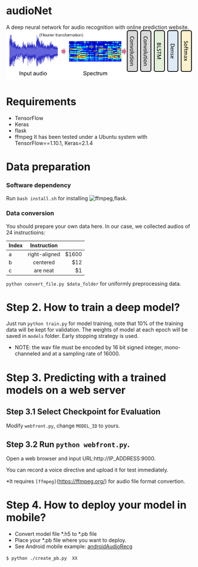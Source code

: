 # audioNet
A deep neural network for audio recognition with online prediction website.
![](https://github.com/kimmo1019/audioNet/blob/master/audioNet.png)


# Requirements
- TensorFlow
- Keras
- flask
- ffmpeg
It has been tested under a Ubuntu system with TensorFlow==1.10.1, Keras=2.1.4

# Data preparation
### Software dependency
Run `bash install.sh` for installing ![ffmpeg](https://ffmpeg.org/),flask.
### Data conversion
You should prepare your own data here. In our case, we collected audios of 24 instructioins:

|Index | Instruction   |       | 
| ---- |:-------------:| -----:|
| a    | right-aligned | $1600 |
| b    | centered      |   $12 |
| c    | are neat      |    $1 |

`python convert_file.py $data_folder` for uniformly preprocessing data.

# Step 2. How to train a deep model?
Just run `python train.py` for model training, note that 10% of the training data will be kept for validation.
The weights of model at each epoch will be saved in `models` folder.
Early stopping strategy is used.

* NOTE: the wav file must be encoded by 16 bit signed integer, mono-channeled and at a sampling rate of 16000.

# Step 3. Predicting with a trained models on a web server
## Step 3.1 Select Checkpoint for Evaluation
Modify `webfront.py`, change `MODEL_ID` to yours.

## Step 3.2 Run `python webfront.py`. 
Open a web browser and input URL:http://IP_ADDRESS:9000. 

You can record a voice directive and upload it for test immediately. 

*It requires `[ffmpeg]`(https://ffmpeg.org/) for audio file format convertion.

# Step 4. How to deploy your model in mobile? 
*  Convert model file *.h5 to *.pb file 
*  Place your *.pb file where you want to deploy.
*  See Android mobile example: [androidAudioRecg](http://gitlab.icenter.tsinghua.edu.cn/saturnlab/androidAudioRecg)

`$ python ./create_pb.py  XX`

